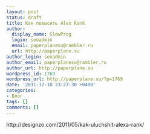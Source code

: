 ```yaml
---
layout: post
status: draft
title: Как повысить Alex Rank
author:
  display_name: SlowProg
  login: seoadmin
  email: paperplanesu@rambler.ru
  url: http://paperplane.su
author_login: seoadmin
author_email: paperplanesu@rambler.ru
author_url: http://paperplane.su
wordpress_id: 1769
wordpress_url: http://paperplane.su/?p=1769
date: '2011-12-18 23:27:30 +0400'
categories:
- Блог
tags: []
comments: []
---
```

<p>http:&#47;&#47;designzo.com&#47;2011&#47;05&#47;kak-uluchshit-alexa-rank&#47;</p>
